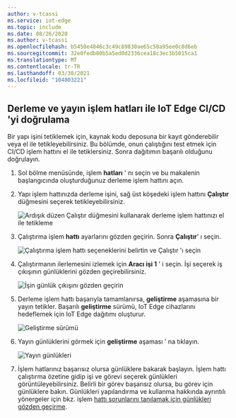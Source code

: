 ```yaml
---
author: v-tcassi
ms.service: iot-edge
ms.topic: include
ms.date: 08/26/2020
ms.author: v-tcassi
ms.openlocfilehash: b5450e4846c3c49c89830ae65c50a95ee0c8d6eb
ms.sourcegitcommit: 32e0fedb80b5a5ed0d2336cea18c3ec3b5015ca1
ms.translationtype: MT
ms.contentlocale: tr-TR
ms.lasthandoff: 03/30/2021
ms.locfileid: "104803221"
---
```

## <a name="verify-iot-edge-cicd-with-the-build-and-release-pipelines"></a>Derleme ve yayın işlem hatları ile IoT Edge CI/CD 'yi doğrulama

Bir yapı işini tetiklemek için, kaynak kodu deposuna bir kayıt gönderebilir veya el ile tetikleyebilirsiniz. Bu bölümde, onun çalıştığını test etmek için CI/CD işlem hattını el ile tetiklersiniz. Sonra dağıtımın başarılı olduğunu doğrulayın.

1. Sol bölme menüsünde, işlem **hatları** ' nı seçin ve bu makalenin başlangıcında oluşturduğunuz derleme işlem hattını açın.

2. Yapı işlem hattınızda derleme işini, sağ üst köşedeki işlem hattını **Çalıştır** düğmesini seçerek tetikleyebilirsiniz.

    ![Ardışık düzen Çalıştır düğmesini kullanarak derleme işlem hattınızı el ile tetikleme](./media/iot-edge-verify-iot-edge-continuous-integration-continuous-deployment/manual-trigger.png)

3. Çalıştırma işlem **hattı** ayarlarını gözden geçirin. Sonra **Çalıştır**' ı seçin.

    ![Çalıştırma işlem hattı seçeneklerini belirtin ve Çalıştır 'ı seçin](./media/iot-edge-verify-iot-edge-continuous-integration-continuous-deployment/run-pipeline-settings.png)

4. Çalıştırmanın ilerlemesini izlemek için **Aracı işi 1** ' i seçin. İşi seçerek iş çıkışının günlüklerini gözden geçirebilirsiniz. 

    ![İşin günlük çıkışını gözden geçirin](./media/iot-edge-verify-iot-edge-continuous-integration-continuous-deployment/view-job-run.png)

5. Derleme işlem hattı başarıyla tamamlanırsa, **geliştirme** aşamasına bir yayın tetikler. Başarılı **geliştirme** sürümü, IoT Edge cihazlarını hedeflemek için IoT Edge dağıtımı oluşturur.

    ![Geliştirme sürümü](./media/iot-edge-verify-iot-edge-continuous-integration-continuous-deployment/pending-approval.png)

6. Yayın günlüklerini görmek için **geliştirme** aşaması ' na tıklayın.

    ![Yayın günlükleri](./media/iot-edge-verify-iot-edge-continuous-integration-continuous-deployment/release-logs.png)

7. İşlem hatlarınız başarısız olursa günlüklere bakarak başlayın. İşlem hattı çalıştırma özetine gidip işi ve görevi seçerek günlükleri görüntüleyebilirsiniz. Belirli bir görev başarısız olursa, bu görev için günlüklere bakın. Günlükleri yapılandırma ve kullanma hakkında ayrıntılı yönergeler için bkz. işlem [hattı sorunlarını tanılamak için günlükleri gözden geçirme](/azure/devops/pipelines/troubleshooting/review-logs).
